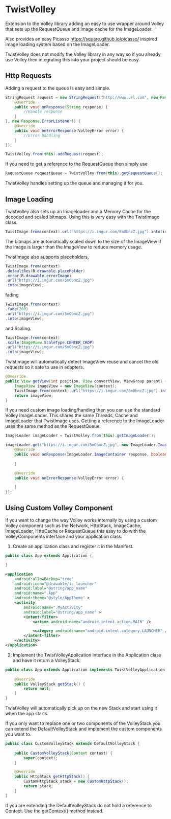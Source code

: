 TwistVolley
===========

Extension to the Volley library adding an easy to use wrapper around Volley that sets 
up the RequestQueue and Image cache for the ImageLoader.

Also provides an easy Picasso https://square.github.io/picasso/ inspired image loading
system based on the ImageLoader.

TwistVolley does not modify the Volley library in any way so if you already use Volley then integrating this into your project should be easy.

Http Requests
------

Adding a request to the queue is easy and simple.
```java
StringRequest request = new StringRequest("http://www.url.com", new Response.Listener<String>() {
    @Override
    public void onResponse(String response) {
        //Handle response
    }
}, new Response.ErrorListener() {
    @Override
    public void onErrorResponse(VolleyError error) {
        //Error handling
    }
});

TwistVolley.from(this).addRequest(request);
```

If you need to get a reference to the RequestQueue then simply use 
```java
RequestQueue requestQueue = TwistVolley.from(this).getRequestQueue();
```

TwistVolley handles setting up the queue and managing it for you.

Image Loading
------

TwistVolley also sets up an Imageloader and a Memory Cache for the decoded and scaled bitmaps. Using this is very easy with the TwistImage class.

```java
TwistImage.from(context).url("https://i.imgur.com/5mObncZ.jpg").into(imageView);
```

The bitmaps are automatically scaled down to the size of the ImageView if the image is larger than the ImageView to reduce memory usage. 

TwistImage also supports placeholders,

```java
TwistImage.from(context)
.defaultRes(R.drawable.placeHolder)
.error(R.drawable.errorImage)
.url("https://i.imgur.com/5mObncZ.jpg")
.into(imageView);
```
fading 

```java
TwistImage.from(context)
.fade(200)
.url("https://i.imgur.com/5mObncZ.jpg")
.into(imageView);
```
and Scaling.

```java
TwistImage.from(context)
.scale(ImageView.ScaleType.CENTER_CROP)
.url("https://i.imgur.com/5mObncZ.jpg")
.into(imageView);
```

TwistImage will automatically detect ImageView reuse and cancel the old requests so it safe to use in adapters.

```java
@Override
public View getView(int position, View convertView, ViewGroup parent) {
    ImageView imageView = new ImageView(context);
    TwistImage.from(context).url("https://i.imgur.com/5mObncZ.jpg").into(imageView);
    return imageView;
}
```

If you need custom image loading/handing then you can use the standard Volley ImageLoader. This shares the same Threads, Cache and ImageLoader that TwistImage uses.
Getting a reference to the ImageLoader uses the same method as the RequestQueue.
```java
ImageLoader imageLoader = TwistVolley.from(this).getImageLoader();

imageLoader.get("https://i.imgur.com/5mObncZ.jpg", new ImageLoader.ImageListener() {
    @Override
    public void onResponse(ImageLoader.ImageContainer response, boolean isImmediate) {
        
    }

    @Override
    public void onErrorResponse(VolleyError error) {

    }
});
```

Using Custom Volley Component 
------

If you want to change the way Volley works internally by using a custom Volley component such as the Network, HttpStack, ImageCache, ImageLoader, HttpCache or RequestQueue this easy to do with the VolleyComponents interface and your application class.

1. Create an application class and register it in the Manifest.

```java
public class App extends Application {

}
```

```xml
<application
    android:allowBackup="true"
    android:icon="@drawable/ic_launcher"
    android:label="@string/app_name"
    android:name=".App"
    android:theme="@style/AppTheme" >
    <activity
        android:name=".MyActivity"
        android:label="@string/app_name" >
        <intent-filter>
            <action android:name="android.intent.action.MAIN" />

            <category android:name="android.intent.category.LAUNCHER" />
        </intent-filter>
    </activity>
</application>
```

2. Implement the TwistVolleyApplication interface in the Application class and have it return a VolleyStack.

```java
public class App extends Application implements TwistVolleyApplication {
    
    @Override
    public VolleyStack getStack() {
        return null;
    }
}
```
TwistVolley will automatically pick up on the new Stack and start using it when the app starts.

If you only want to replace one or two components of the VolleyStack you can extend the DefaultVolleyStack and implement the custom components you want to.

```java
public class CustomVolleyStack extends DefaultVolleyStack {
    
    public CustomVolleyStack(Context context) {
        super(context);
    }

    @Override
    public HttpStack getHttpStack() {
        CustomHttpStack stack = new CustomHttpStack();
        return stack;
    }
}
```
If you are extending the DefaultVolleyStack do not hold a reference to Context. Use the getContext() method instead.
